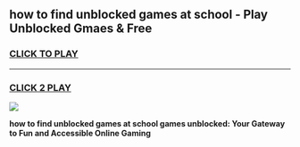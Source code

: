 
## how to find unblocked games at school - Play Unblocked Gmaes & Free
<h3>
<a href="https://news.freeplayer.one?title=how_to_find_unblocked_games_at_school&ref=23F">CLICK TO PLAY</a></h3>
<hr>

<h3>
<a href="https://news.freeplayer.one?title=how_to_find_unblocked_games_at_school&ref=23F">CLICK 2 PLAY</a>
  
</h3>

<a href="https://news.freeplayer.one?title=how_to_find_unblocked_games_at_school&ref=23F/"><img src="https://clearcache.store/games.png"></a>


**how to find unblocked games at school games unblocked: Your Gateway to Fun and Accessible Online Gaming**
